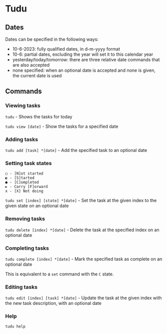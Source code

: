 # Tudu

## Dates

Dates can be specified in the following ways:
- 10-6-2023: fully qualified dates, in d-m-yyyy format
- 10-6: partial dates, excluding the year will set it to this calendar year
- yesterday/today/tomorrow: there are three relative date commands that are also accepted
- none specified: when an optional date is accepted and none is given, the current date is used

## Commands

### Viewing tasks

`tudu` - Shows the tasks for today

`tudu view [date]` - Show the tasks for a specified date

### Adding tasks

`tudu add [task] *[date]` - Add the specified task to an optional date

### Setting task states

```
◯ - [N]ot started
◐ - [S]tarted
● - [C]ompleted
► - Carry [F]orward
x - [X] Not doing
```

`tudu set [index] [state] *[date]` - Set the task at the given index to the given state on an optional date

### Removing tasks

`tudu delete [index] *[date]` - Delete the task at the specified index on an optional date

### Completing tasks

`tudu complete [index] *[date]` - Mark the specified task as complete on an optional date

This is equivalent to a `set` command with the `C` state.

### Editing tasks

`tudu edit [index] [task] *[date]` - Update the task at the given index with the new task description, with an optional date

### Help

`tudu help`
